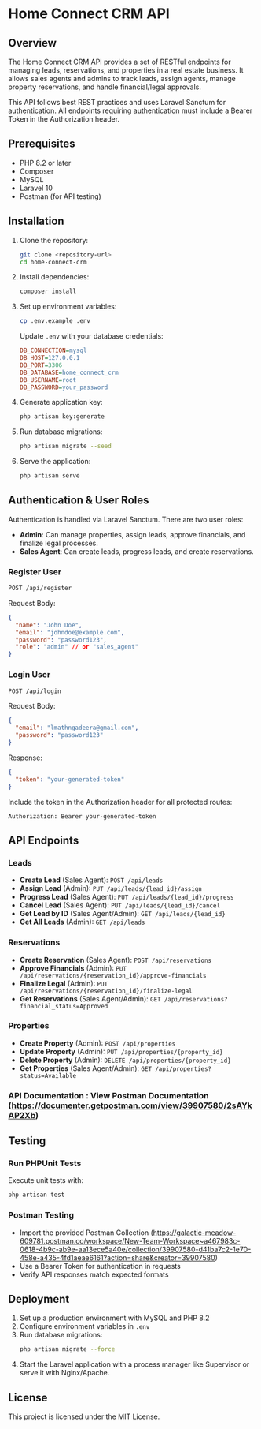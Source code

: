 # Home Connect CRM API

## Overview
The Home Connect CRM API provides a set of RESTful endpoints for managing leads, reservations, and properties in a real estate business. It allows sales agents and admins to track leads, assign agents, manage property reservations, and handle financial/legal approvals.

This API follows best REST practices and uses Laravel Sanctum for authentication. All endpoints requiring authentication must include a Bearer Token in the Authorization header.

## Prerequisites
- PHP 8.2 or later
- Composer
- MySQL
- Laravel 10
- Postman (for API testing)

## Installation
1. Clone the repository:
   ```bash
   git clone <repository-url>
   cd home-connect-crm
   ```
2. Install dependencies:
   ```bash
   composer install
   ```
3. Set up environment variables:
   ```bash
   cp .env.example .env
   ```
   Update `.env` with your database credentials:
   ```ini
   DB_CONNECTION=mysql
   DB_HOST=127.0.0.1
   DB_PORT=3306
   DB_DATABASE=home_connect_crm
   DB_USERNAME=root
   DB_PASSWORD=your_password
   ```
4. Generate application key:
   ```bash
   php artisan key:generate
   ```
5. Run database migrations:
   ```bash
   php artisan migrate --seed
   ```
6. Serve the application:
   ```bash
   php artisan serve
   ```

## Authentication & User Roles
Authentication is handled via Laravel Sanctum. There are two user roles:
- **Admin**: Can manage properties, assign leads, approve financials, and finalize legal processes.
- **Sales Agent**: Can create leads, progress leads, and create reservations.

### Register User
```bash
POST /api/register
```
Request Body:
```json
{
  "name": "John Doe",
  "email": "johndoe@example.com",
  "password": "password123",
  "role": "admin" // or "sales_agent"
}
```

### Login User
```bash
POST /api/login
```
Request Body:
```json
{
  "email": "lmathngadeera@gmail.com",
  "password": "password123"
}
```
Response:
```json
{
  "token": "your-generated-token"
}
```
Include the token in the Authorization header for all protected routes:
```
Authorization: Bearer your-generated-token
```

## API Endpoints
### Leads
- **Create Lead** (Sales Agent): `POST /api/leads`
- **Assign Lead** (Admin): `PUT /api/leads/{lead_id}/assign`
- **Progress Lead** (Sales Agent): `PUT /api/leads/{lead_id}/progress`
- **Cancel Lead** (Sales Agent): `PUT /api/leads/{lead_id}/cancel`
- **Get Lead by ID** (Sales Agent/Admin): `GET /api/leads/{lead_id}`
- **Get All Leads** (Admin): `GET /api/leads`

### Reservations
- **Create Reservation** (Sales Agent): `POST /api/reservations`
- **Approve Financials** (Admin): `PUT /api/reservations/{reservation_id}/approve-financials`
- **Finalize Legal** (Admin): `PUT /api/reservations/{reservation_id}/finalize-legal`
- **Get Reservations** (Sales Agent/Admin): `GET /api/reservations?financial_status=Approved`

### Properties
- **Create Property** (Admin): `POST /api/properties`
- **Update Property** (Admin): `PUT /api/properties/{property_id}`
- **Delete Property** (Admin): `DELETE /api/properties/{property_id}`
- **Get Properties** (Sales Agent/Admin): `GET /api/properties?status=Available`

### API Documentation : View Postman Documentation (https://documenter.getpostman.com/view/39907580/2sAYkAP2Xb)
## Testing
### Run PHPUnit Tests
Execute unit tests with:
```bash
php artisan test
```

### Postman Testing
- Import the provided Postman Collection (https://galactic-meadow-609781.postman.co/workspace/New-Team-Workspace~a467983c-0618-4b9c-ab9e-aa13ece5a40e/collection/39907580-d41ba7c2-1e70-458e-a435-4fd1aeae6161?action=share&creator=39907580)
- Use a Bearer Token for authentication in requests
- Verify API responses match expected formats

## Deployment
1. Set up a production environment with MySQL and PHP 8.2
2. Configure environment variables in `.env`
3. Run database migrations:
   ```bash
   php artisan migrate --force
   ```
4. Start the Laravel application with a process manager like Supervisor or serve it with Nginx/Apache.

## License
This project is licensed under the MIT License.
